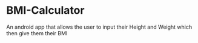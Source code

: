 # BMI-Calculator

An android app that allows the user to input their Height and Weight
which then give them their BMI
